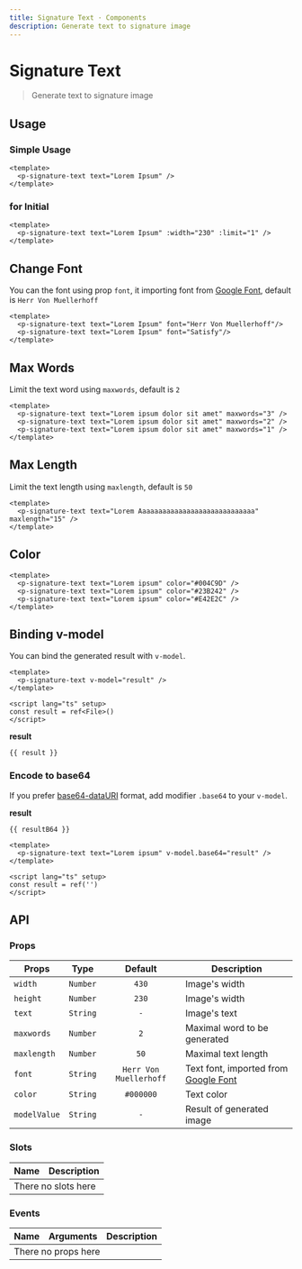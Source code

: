 ```yaml
---
title: Signature Text · Components
description: Generate text to signature image
---
```


<script setup>
  import pInput from '../input/Input.vue'
  import pSignatureText from './SignatureText.vue'
  import { ref } from 'vue'

  const result    = ref()
  const resultB64 = ref()
</script>

# Signature Text

> Generate text to signature image

## Usage

### Simple Usage

<preview class="flex-col !bg-base-white">
  <p-signature-text text="Lorem Ipsum" />
</preview>

```vue
<template>
  <p-signature-text text="Lorem Ipsum" />
</template>
```

### for Initial

<preview class="flex-col !bg-base-white">
  <p-signature-text text="Lorem Ipsum" :width="230" :limit="1" />
</preview>

```vue
<template>
  <p-signature-text text="Lorem Ipsum" :width="230" :limit="1" />
</template>
```

## Change Font

You can the font using prop `font`, it importing font from [Google Font][google-font], default is `Herr Von Muellerhoff`

<preview class="flex-col !bg-base-white">
  <p-signature-text text="Lorem Ipsum" font="Herr Von Muellerhoff"/>
  <p-signature-text text="Lorem Ipsum" font="Satisfy"/>
</preview>

```vue
<template>
  <p-signature-text text="Lorem Ipsum" font="Herr Von Muellerhoff"/>
  <p-signature-text text="Lorem Ipsum" font="Satisfy"/>
</template>
```

## Max Words

Limit the text word using `maxwords`, default is `2`

<preview class="flex-col !bg-base-white">
  <p-signature-text text="Lorem ipsum dolor sit amet" maxwords="3" />
  <p-signature-text text="Lorem ipsum dolor sit amet" maxwords="2" />
  <p-signature-text text="Lorem ipsum dolor sit amet" maxwords="1" />
</preview>

```vue
<template>
  <p-signature-text text="Lorem ipsum dolor sit amet" maxwords="3" />
  <p-signature-text text="Lorem ipsum dolor sit amet" maxwords="2" />
  <p-signature-text text="Lorem ipsum dolor sit amet" maxwords="1" />
</template>
```

## Max Length

Limit the text length using `maxlength`, default is `50`

<preview class="flex-col !bg-base-white">
  <p-signature-text text="Lorem Aaaaaaaaaaaaaaaaaaaaaaaaaaaaa" maxlength="15" />
</preview>

```vue
<template>
  <p-signature-text text="Lorem Aaaaaaaaaaaaaaaaaaaaaaaaaaaaa" maxlength="15" />
</template>
```

## Color

<preview class="flex-col !bg-base-white">
  <p-signature-text text="Lorem ipsum" color="#004C9D" />
  <p-signature-text text="Lorem ipsum" color="#23B242" />
  <p-signature-text text="Lorem ipsum" color="#E42E2C" />
</preview>

```vue
<template>
  <p-signature-text text="Lorem ipsum" color="#004C9D" />
  <p-signature-text text="Lorem ipsum" color="#23B242" />
  <p-signature-text text="Lorem ipsum" color="#E42E2C" />
</template>
```

## Binding v-model

You can bind the generated result with `v-model`.

<preview class="flex-col !bg-base-white">
  <p-signature-text text="Lorem ipsum" v-model="result" />
</preview>

```vue
<template>
  <p-signature-text v-model="result" />
</template>

<script lang="ts" setup>
const result = ref<File>()
</script>
```

**result**

<pre class="truncate"><code>{{ result }}</code></pre>

### Encode to base64

If you prefer [base64-dataURI][data-uri] format, add modifier `.base64` to your `v-model`.

<preview class="flex-col !bg-base-white">
  <p-signature-text text="Lorem ipsum" v-model.base64="resultB64" />
</preview>

**result**

<pre class="truncate"><code>{{ resultB64 }}</code></pre>

```vue
<template>
  <p-signature-text text="Lorem ipsum" v-model.base64="result" />
</template>

<script lang="ts" setup>
const result = ref('')
</script>
```

## API

### Props

| Props        |   Type   |        Default         | Description                                         |
|--------------|:--------:|:----------------------:|-----------------------------------------------------|
| `width`      | `Number` |         `430`          | Image's width                                       |
| `height`     | `Number` |         `230`          | Image's width                                       |
| `text`       | `String` |          `-`           | Image's text                                        |
| `maxwords`   | `Number` |          `2`           | Maximal word to be generated                        |
| `maxlength`  | `Number` |          `50`          | Maximal text length                                 |
| `font`       | `String` | `Herr Von Muellerhoff` | Text font, imported from [Google Font][google-font] |
| `color`      | `String` |       `#000000`        | Text color                                          |
| `modelValue` | `String` |          `-`           | Result of generated image                           |

### Slots

<table>
  <thead>
    <tr>
      <th>Name</th>
      <th>Description</th>
    </tr>
  </thead>
  <tbody>
    <tr>
      <td colspan="2" class="text-center">There no slots here</td>
    </tr>
  </tbody>
</table>

### Events

<table>
  <thead>
    <tr>
      <th>Name</th>
      <th>Arguments</th>
      <th>Description</th>
    </tr>
  </thead>
  <tbody>
    <tr>
      <td colspan="3" class="text-center">There no props here</td>
    </tr>
  </tbody>
</table>

[google-font]: https://fonts.google.com/
[data-uri]: https://en.wikipedia.org/wiki/Data_URI_scheme
